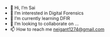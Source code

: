 - 👋 Hi, I’m Sai
- 👀 I’m interested in Digital Forensics
- 🌱 I’m currently learning DFIR
- 💞️ I’m looking to collaborate on ...
- 📫 How to reach me neigant1274@gmail.com

<!---
sai1274/sai1274 is a ✨ special ✨ repository because its `README.md` (this file) appears on your GitHub profile.
You can click the Preview link to take a look at your changes.
--->
